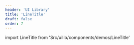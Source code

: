 ```yaml
---
header: 'UI Library'
title: 'LineTitle'
draft: false
order: 7
---
```


import LineTitle from 'Src/uilib/components/demos/LineTitle'

<LineTitle />

<!--
  ATTENTION: This file is auto generated by using "makeDemosFactory".
  Do not change the content!
-->
